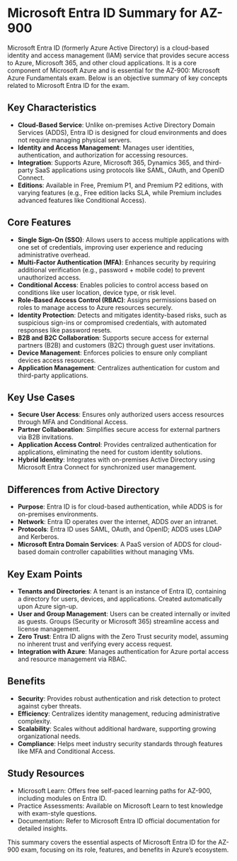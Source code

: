 # Microsoft Entra ID Summary for AZ-900

Microsoft Entra ID (formerly Azure Active Directory) is a cloud-based identity and access management (IAM) service that provides secure access to Azure, Microsoft 365, and other cloud applications. It is a core component of Microsoft Azure and is essential for the AZ-900: Microsoft Azure Fundamentals exam. Below is an objective summary of key concepts related to Microsoft Entra ID for the exam.

## Key Characteristics
- **Cloud-Based Service**: Unlike on-premises Active Directory Domain Services (ADDS), Entra ID is designed for cloud environments and does not require managing physical servers.
- **Identity and Access Management**: Manages user identities, authentication, and authorization for accessing resources.
- **Integration**: Supports Azure, Microsoft 365, Dynamics 365, and third-party SaaS applications using protocols like SAML, OAuth, and OpenID Connect.
- **Editions**: Available in Free, Premium P1, and Premium P2 editions, with varying features (e.g., Free edition lacks SLA, while Premium includes advanced features like Conditional Access).

## Core Features
- **Single Sign-On (SSO)**: Allows users to access multiple applications with one set of credentials, improving user experience and reducing administrative overhead.
- **Multi-Factor Authentication (MFA)**: Enhances security by requiring additional verification (e.g., password + mobile code) to prevent unauthorized access.
- **Conditional Access**: Enables policies to control access based on conditions like user location, device type, or risk level.
- **Role-Based Access Control (RBAC)**: Assigns permissions based on roles to manage access to Azure resources securely.
- **Identity Protection**: Detects and mitigates identity-based risks, such as suspicious sign-ins or compromised credentials, with automated responses like password resets.
- **B2B and B2C Collaboration**: Supports secure access for external partners (B2B) and customers (B2C) through guest user invitations.
- **Device Management**: Enforces policies to ensure only compliant devices access resources.
- **Application Management**: Centralizes authentication for custom and third-party applications.

## Key Use Cases
- **Secure User Access**: Ensures only authorized users access resources through MFA and Conditional Access.
- **Partner Collaboration**: Simplifies secure access for external partners via B2B invitations.
- **Application Access Control**: Provides centralized authentication for applications, eliminating the need for custom identity solutions.
- **Hybrid Identity**: Integrates with on-premises Active Directory using Microsoft Entra Connect for synchronized user management.

## Differences from Active Directory
- **Purpose**: Entra ID is for cloud-based authentication, while ADDS is for on-premises environments.
- **Network**: Entra ID operates over the internet, ADDS over an intranet.
- **Protocols**: Entra ID uses SAML, OAuth, and OpenID; ADDS uses LDAP and Kerberos.
- **Microsoft Entra Domain Services**: A PaaS version of ADDS for cloud-based domain controller capabilities without managing VMs.

## Key Exam Points
- **Tenants and Directories**: A tenant is an instance of Entra ID, containing a directory for users, devices, and applications. Created automatically upon Azure sign-up.
- **User and Group Management**: Users can be created internally or invited as guests. Groups (Security or Microsoft 365) streamline access and license management.
- **Zero Trust**: Entra ID aligns with the Zero Trust security model, assuming no inherent trust and verifying every access request.
- **Integration with Azure**: Manages authentication for Azure portal access and resource management via RBAC.

## Benefits
- **Security**: Provides robust authentication and risk detection to protect against cyber threats.
- **Efficiency**: Centralizes identity management, reducing administrative complexity.
- **Scalability**: Scales without additional hardware, supporting growing organizational needs.
- **Compliance**: Helps meet industry security standards through features like MFA and Conditional Access.

## Study Resources
- Microsoft Learn: Offers free self-paced learning paths for AZ-900, including modules on Entra ID.
- Practice Assessments: Available on Microsoft Learn to test knowledge with exam-style questions.
- Documentation: Refer to Microsoft Entra ID official documentation for detailed insights.

This summary covers the essential aspects of Microsoft Entra ID for the AZ-900 exam, focusing on its role, features, and benefits in Azure’s ecosystem.[](https://learn.microsoft.com/en-us/credentials/certifications/resources/study-guides/az-900)[](https://idodata.com/2025/06/26/az-900-define-and-describe-the-functionality-and-usage-of-microsoft-entra-id/)[](https://notes.kodekloud.com/docs/AZ900-Microsoft-Azure-Fundamentals/Identity-Access-and-Security/Microsoft-Entra-ID)
